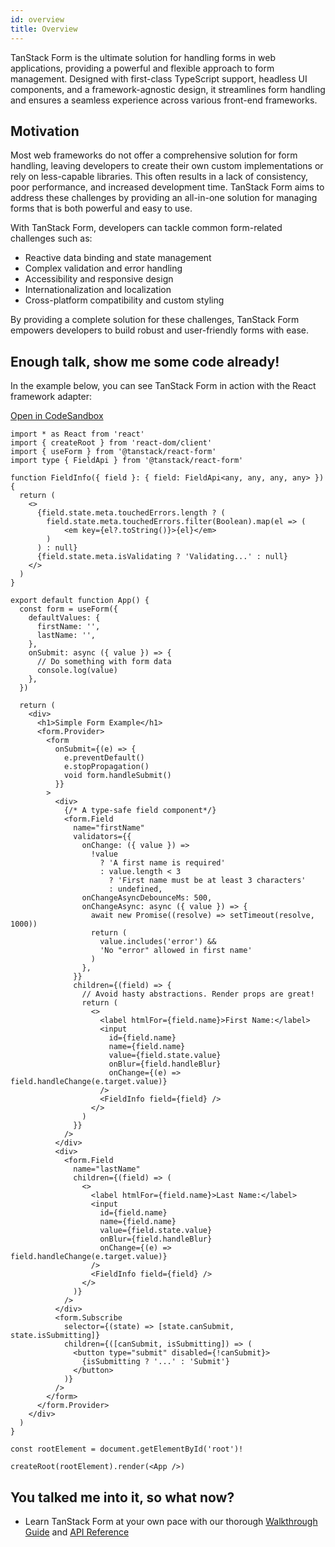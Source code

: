 ```yaml
---
id: overview
title: Overview
---
```


TanStack Form is the ultimate solution for handling forms in web applications, providing a powerful and flexible approach to form management. Designed with first-class TypeScript support, headless UI components, and a framework-agnostic design, it streamlines form handling and ensures a seamless experience across various front-end frameworks.

## Motivation

Most web frameworks do not offer a comprehensive solution for form handling, leaving developers to create their own custom implementations or rely on less-capable libraries. This often results in a lack of consistency, poor performance, and increased development time. TanStack Form aims to address these challenges by providing an all-in-one solution for managing forms that is both powerful and easy to use.

With TanStack Form, developers can tackle common form-related challenges such as:

- Reactive data binding and state management
- Complex validation and error handling
- Accessibility and responsive design
- Internationalization and localization
- Cross-platform compatibility and custom styling

By providing a complete solution for these challenges, TanStack Form empowers developers to build robust and user-friendly forms with ease.

## Enough talk, show me some code already!

In the example below, you can see TanStack Form in action with the React framework adapter:

[Open in CodeSandbox](https://codesandbox.io/s/github/tanstack/form/tree/main/examples/react/simple)

```tsx
import * as React from 'react'
import { createRoot } from 'react-dom/client'
import { useForm } from '@tanstack/react-form'
import type { FieldApi } from '@tanstack/react-form'

function FieldInfo({ field }: { field: FieldApi<any, any, any, any> }) {
  return (
    <>
      {field.state.meta.touchedErrors.length ? (
        field.state.meta.touchedErrors.filter(Boolean).map(el => (
            <em key={el?.toString()}>{el}</em>
        )
      ) : null}
      {field.state.meta.isValidating ? 'Validating...' : null}
    </>
  )
}

export default function App() {
  const form = useForm({
    defaultValues: {
      firstName: '',
      lastName: '',
    },
    onSubmit: async ({ value }) => {
      // Do something with form data
      console.log(value)
    },
  })

  return (
    <div>
      <h1>Simple Form Example</h1>
      <form.Provider>
        <form
          onSubmit={(e) => {
            e.preventDefault()
            e.stopPropagation()
            void form.handleSubmit()
          }}
        >
          <div>
            {/* A type-safe field component*/}
            <form.Field
              name="firstName"
              validators={{
                onChange: ({ value }) =>
                  !value
                    ? 'A first name is required'
                    : value.length < 3
                      ? 'First name must be at least 3 characters'
                      : undefined,
                onChangeAsyncDebounceMs: 500,
                onChangeAsync: async ({ value }) => {
                  await new Promise((resolve) => setTimeout(resolve, 1000))
                  return (
                    value.includes('error') &&
                    'No "error" allowed in first name'
                  )
                },
              }}
              children={(field) => {
                // Avoid hasty abstractions. Render props are great!
                return (
                  <>
                    <label htmlFor={field.name}>First Name:</label>
                    <input
                      id={field.name}
                      name={field.name}
                      value={field.state.value}
                      onBlur={field.handleBlur}
                      onChange={(e) => field.handleChange(e.target.value)}
                    />
                    <FieldInfo field={field} />
                  </>
                )
              }}
            />
          </div>
          <div>
            <form.Field
              name="lastName"
              children={(field) => (
                <>
                  <label htmlFor={field.name}>Last Name:</label>
                  <input
                    id={field.name}
                    name={field.name}
                    value={field.state.value}
                    onBlur={field.handleBlur}
                    onChange={(e) => field.handleChange(e.target.value)}
                  />
                  <FieldInfo field={field} />
                </>
              )}
            />
          </div>
          <form.Subscribe
            selector={(state) => [state.canSubmit, state.isSubmitting]}
            children={([canSubmit, isSubmitting]) => (
              <button type="submit" disabled={!canSubmit}>
                {isSubmitting ? '...' : 'Submit'}
              </button>
            )}
          />
        </form>
      </form.Provider>
    </div>
  )
}

const rootElement = document.getElementById('root')!

createRoot(rootElement).render(<App />)
```

## You talked me into it, so what now?

- Learn TanStack Form at your own pace with our thorough [Walkthrough Guide](../installation) and [API Reference](../reference/FormApi)
